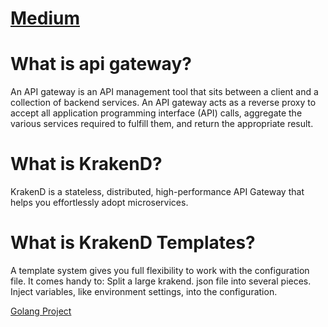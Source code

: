 # [Medium](https://medium.com/@isikakin95/simple-app-project-summary-63350b2c34eb "Google's Homepage")

# What is api gateway?
An API gateway is an API management tool that sits between a client and a collection of backend services. An API gateway acts as a reverse proxy to accept all application programming interface (API) calls, aggregate the various services required to fulfill them, and return the appropriate result.

# What is KrakenD?
KrakenD is a stateless, distributed, high-performance API Gateway that helps you effortlessly adopt microservices.

# What is KrakenD Templates?
A template system gives you full flexibility to work with the configuration file. It comes handy to: Split a large krakend. json file into several pieces. Inject variables, like environment settings, into the configuration.

[Golang Project](https://github.com/isikakin/golang-k8s "Golang Project")